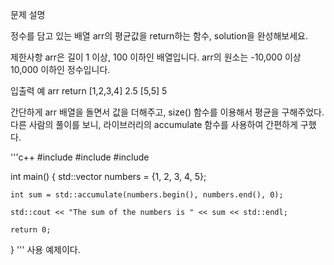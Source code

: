 문제 설명

정수를 담고 있는 배열 arr의 평균값을 return하는 함수, solution을 완성해보세요.

제한사항
arr은 길이 1 이상, 100 이하인 배열입니다.
arr의 원소는 -10,000 이상 10,000 이하인 정수입니다.

입출력 예
arr	return
[1,2,3,4]	2.5
[5,5]	5

간단하게 arr 배열을 돌면서 값을 더해주고, size() 함수를 이용해서 평균을 구해주었다.
다른 사람의 풀이를 보니, <numeric> 라이브러리의 accumulate 함수를 사용하여 간편하게 구했다.

'''c++
#include <iostream>
#include <numeric>
#include <vector>

int main() {
    std::vector<int> numbers = {1, 2, 3, 4, 5};

    int sum = std::accumulate(numbers.begin(), numbers.end(), 0);

    std::cout << "The sum of the numbers is " << sum << std::endl;

    return 0;
}
'''
사용 예제이다.
